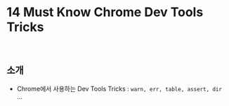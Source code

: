 # 14 Must Know Chrome Dev Tools Tricks

<br>

## 소개

- Chrome에서 사용하는 Dev Tools Tricks : `warn, err, table, assert, dir` ...

